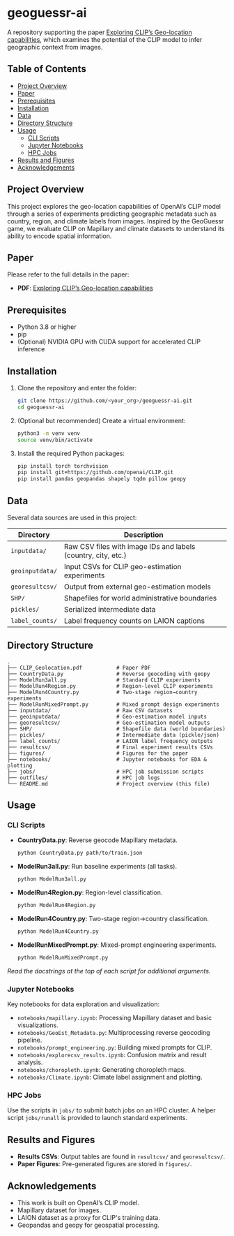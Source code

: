 # geoguessr-ai

A repository supporting the paper [Exploring CLIP’s Geo-location capabilities](CLIP_Geolocation.pdf), which examines the potential of the CLIP model to infer geographic context from images.

## Table of Contents

- [Project Overview](#project-overview)
- [Paper](#paper)
- [Prerequisites](#prerequisites)
- [Installation](#installation)
- [Data](#data)
- [Directory Structure](#directory-structure)
- [Usage](#usage)
  - [CLI Scripts](#cli-scripts)
  - [Jupyter Notebooks](#jupyter-notebooks)
  - [HPC Jobs](#hpc-jobs)
- [Results and Figures](#results-and-figures)
- [Acknowledgements](#acknowledgements)

## Project Overview

This project explores the geo-location capabilities of OpenAI’s CLIP model through a series of experiments predicting geographic metadata such as country, region, and climate labels from images. Inspired by the GeoGuessr game, we evaluate CLIP on Mapillary and climate datasets to understand its ability to encode spatial information.

## Paper

Please refer to the full details in the paper:

- **PDF**: [Exploring CLIP’s Geo-location capabilities](CLIP_Geolocation.pdf)

## Prerequisites

- Python 3.8 or higher
- pip
- (Optional) NVIDIA GPU with CUDA support for accelerated CLIP inference

## Installation

1. Clone the repository and enter the folder:

    ```bash
    git clone https://github.com/<your_org>/geoguessr-ai.git
    cd geoguessr-ai
    ```

2. (Optional but recommended) Create a virtual environment:

    ```bash
    python3 -m venv venv
    source venv/bin/activate
    ```

3. Install the required Python packages:

    ```bash
    pip install torch torchvision
    pip install git+https://github.com/openai/CLIP.git
    pip install pandas geopandas shapely tqdm pillow geopy
    ```

## Data

Several data sources are used in this project:

| Directory       | Description                                                  |
|-----------------|--------------------------------------------------------------|
| `inputdata/`    | Raw CSV files with image IDs and labels (country, city, etc.)|
| `geoinputdata/` | Input CSVs for CLIP geo-estimation experiments               |
| `georesultcsv/` | Output from external geo-estimation models                   |
| `SHP/`          | Shapefiles for world administrative boundaries               |
| `pickles/`      | Serialized intermediate data                                 |
| `label_counts/` | Label frequency counts on LAION captions                     |

## Directory Structure

```
.
├── CLIP_Geolocation.pdf           # Paper PDF
├── CountryData.py                 # Reverse geocoding with geopy
├── ModelRun3all.py                # Standard CLIP experiments
├── ModelRun4Region.py             # Region-level CLIP experiments
├── ModelRun4Country.py            # Two-stage region→country experiments
├── ModelRunMixedPrompt.py         # Mixed prompt design experiments
├── inputdata/                     # Raw CSV datasets
├── geoinputdata/                  # Geo-estimation model inputs
├── georesultcsv/                  # Geo-estimation model outputs
├── SHP/                           # Shapefile data (world boundaries)
├── pickles/                       # Intermediate data (pickle/json)
├── label_counts/                  # LAION label frequency outputs
├── resultcsv/                     # Final experiment results CSVs
├── figures/                       # Figures for the paper
├── notebooks/                     # Jupyter notebooks for EDA & plotting
├── jobs/                          # HPC job submission scripts
├── outfiles/                      # HPC job logs
└── README.md                      # Project overview (this file)
```

## Usage

### CLI Scripts

- **CountryData.py**: Reverse geocode Mapillary metadata.
    ```bash
    python CountryData.py path/to/train.json
    ```
- **ModelRun3all.py**: Run baseline experiments (all tasks).
    ```bash
    python ModelRun3all.py
    ```
- **ModelRun4Region.py**: Region-level classification.
    ```bash
    python ModelRun4Region.py
    ```
- **ModelRun4Country.py**: Two-stage region→country classification.
    ```bash
    python ModelRun4Country.py
    ```
- **ModelRunMixedPrompt.py**: Mixed-prompt engineering experiments.
    ```bash
    python ModelRunMixedPrompt.py
    ```

_Read the docstrings at the top of each script for additional arguments._

### Jupyter Notebooks

Key notebooks for data exploration and visualization:

- `notebooks/mapillary.ipynb`: Processing Mapillary dataset and basic visualizations.
- `notebooks/GeoEst_Metadata.py`: Multiprocessing reverse geocoding pipeline.
- `notebooks/prompt_engineering.py`: Building mixed prompts for CLIP.
- `notebooks/explorecsv_results.ipynb`: Confusion matrix and result analysis.
- `notebooks/choropleth.ipynb`: Generating choropleth maps.
- `notebooks/Climate.ipynb`: Climate label assignment and plotting.

### HPC Jobs

Use the scripts in `jobs/` to submit batch jobs on an HPC cluster. A helper script `jobs/runall` is provided to launch standard experiments.

## Results and Figures

- **Results CSVs**: Output tables are found in `resultcsv/` and `georesultcsv/`.
- **Paper Figures**: Pre-generated figures are stored in `figures/`.

## Acknowledgements

- This work is built on OpenAI’s CLIP model.
- Mapillary dataset for images.
- LAION dataset as a proxy for CLIP's training data.
- Geopandas and geopy for geospatial processing.